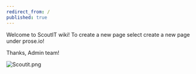 ```yaml
---
redirect_from: /
published: true
---
```


Welcome to ScoutIT wiki!
To create a new page select create a new page under prose.io! 

Thanks,
Admin team!

![Scoutit.png]({{site.baseurl}}/wiki/Scoutit.png)

